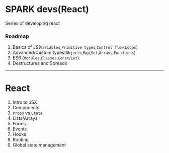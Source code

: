 # SPARK devs(React)

Series of developing react

### Roadmap
1. Basics of JS(`Variables`,`Primitive types`,`Control flow`,`Loops`)
2. Advanced/Custom types(`Objects`,`Map`,`Set`,`Arrays`,`Functions`)
3. ES6 (`Modules`,`Classes`,`Const`/`Let`)
4. Destructures and Spreads
----

# React
1. Intro to JSX
2. Components
3. `Props` vs `State`
4. Lists/Arrays
5. Forms
6. Events
7. Hooks
8. Routing
9. Global state management